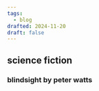 ```yaml
---
tags:
  - blog
drafted: 2024-11-20
draft: false
---
```

## science fiction

### blindsight by peter watts